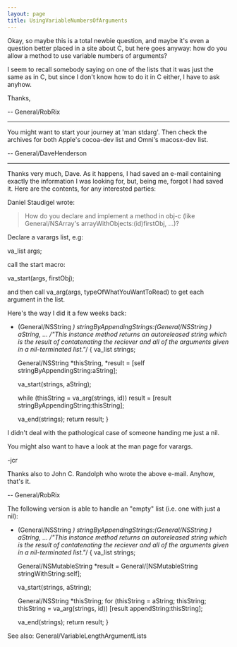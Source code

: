 ```yaml
---
layout: page
title: UsingVariableNumbersOfArguments
---
```




Okay, so maybe this is a total newbie question, and maybe it's even a question better placed in a site about C, but here goes anyway: how do you allow a method to use variable numbers of arguments?

I seem to recall somebody saying on one of the lists that it was just the same as in C, but since I don't know how to do it in C either, I have to ask anyhow.

Thanks,

-- General/RobRix

----

You might want to start your journey at 'man stdarg'. Then check the archives for both Apple's cocoa-dev list and Omni's macosx-dev list.

-- General/DaveHenderson

----

Thanks very much, Dave. As it happens, I had saved an e-mail containing exactly the information I was looking for, but, being me, forgot I had saved it. Here are the contents, for any interested parties:

Daniel Staudigel wrote:
>
> How do you declare and implement a method in obj-c (like General/NSArray's
> arrayWithObjects:(id)firstObj, ...)?

Declare a varargs list, e.g:

va_list
  args;

call the start macro:

va_start(args, firstObj);

and then call va_arg(args, typeOfWhatYouWantToRead) to get each argument in the list.


Here's the way I did it a few weeks back:

    
- (General/NSString *) stringByAppendingStrings:(General/NSString *) aString, ...
/*"This instance method returns an autoreleased string which
 is the result of contatenating the reciever and all of the
 arguments given in a nil-terminated list."*/
	{
	va_list strings;
		
	General/NSString *thisString, *result = [self stringByAppendingString:aString];
		
	va_start(strings, aString);
	
	while (thisString = va_arg(strings, id))
	  result = [result stringByAppendingString:thisString];
	
	va_end(strings);
	return result;
	}


I didn't deal with the pathological case of someone handing me just a nil.

You might also want to have a look at the man page for varargs.

-jcr

Thanks also to John C. Randolph who wrote the above e-mail. Anyhow, that's it.

-- General/RobRix

The following version is able to handle an "empty" list (i.e. one with just a nil):
    
- (General/NSString *) stringByAppendingStrings:(General/NSString *) aString, ...
/*"This instance method returns an autoreleased string which
 is the result of contatenating the reciever and all of the
 arguments given in a nil-terminated list."*/
{
	va_list strings;
	
	General/NSMutableString *result = General/[NSMutableString stringWithString:self];
	
	va_start(strings, aString);
	
	General/NSString *thisString;
	for (thisString = aString; thisString; thisString = va_arg(strings, id))
		[result appendString:thisString];
	
	va_end(strings);
	return result;
}


See also: General/VariableLengthArgumentLists
